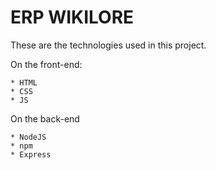 # ERP WIKILORE

These are the technologies used in this project.

On the front-end:
```
* HTML
* CSS
* JS
```
On the back-end
```
* NodeJS
* npm
* Express
```
